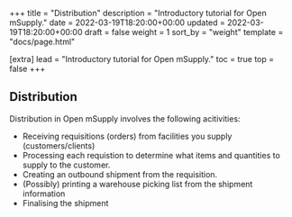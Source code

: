 +++
title = "Distribution"
description = "Introductory tutorial for Open mSupply."
date = 2022-03-19T18:20:00+00:00
updated = 2022-03-19T18:20:00+00:00
draft = false
weight = 1
sort_by = "weight"
template = "docs/page.html"

[extra]
lead = "Introductory tutorial for Open mSupply."
toc = true
top = false
+++

## Distribution

Distribution in Open mSupply involves the following acitivities:
* Receiving requisitions (orders) from facilities you supply (customers/clients)
* Processing each requistion to determine what items and quantities to supply to the customer.
* Creating an outbound shipment from the requisition.
* (Possibly) printing a warehouse picking list from the shipment information
* Finalising the shipment


